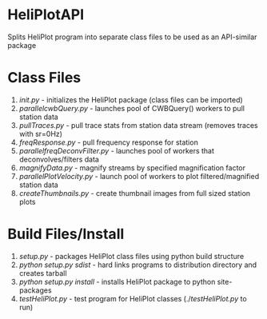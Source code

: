 HeliPlotAPI
===========

Splits HeliPlot program into separate class files to be used as an API-similar package

Class Files
============

1. _init.py_ - initializes the HeliPlot package (class files can be imported)
2. _parallelcwbQuery.py_ - launches pool of CWBQuery() workers to pull station data
3. _pullTraces.py_ - pull trace stats from station data stream (removes traces with sr=0Hz)
4. _freqResponse.py_ - pull frequency response for station
5. _parallelfreqDeconvFilter.py_ - launches pool of workers that deconvolves/filters data
6. _magnifyData.py_ - magnify streams by specified magnification factor
7. _parallelPlotVelocity.py_ - launch pool of workers to plot filtered/magnified station data
8. _createThumbnails.py_ - create thumbnail images from full sized station plots

Build Files/Install
===================

1. _setup.py_ - packages HeliPlot class files using python build structure
2. _python_ _setup.py_ _sdist_ - hard links programs to distribution directory and creates tarball
3. _python_ _setup.py_ _install_ - installs HeliPlot package to python site-packages
4. _testHeliPlot.py_ - test program for HeliPlot classes (./_testHeliPlot.py_ to run)
